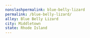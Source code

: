 ```yaml
---
﻿nonslashpermalink: blue-belly-lizard
permalink: /blue-belly-lizard/
alley: Blue Belly Lizard
city: Middletown
state: Rhode Island
---
```

